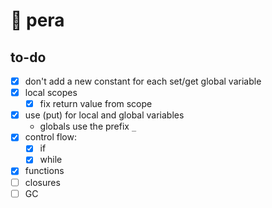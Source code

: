 # 🍐 pera

## to-do

- [x] don't add a new constant for each set/get global variable
- [x] local scopes
    - [x] fix return value from scope
- [x] use (put) for local and global variables
    - globals use the prefix `_`
- [x] control flow:
    - [x] if
    - [x] while
- [x] functions
- [ ] closures
- [ ] GC
